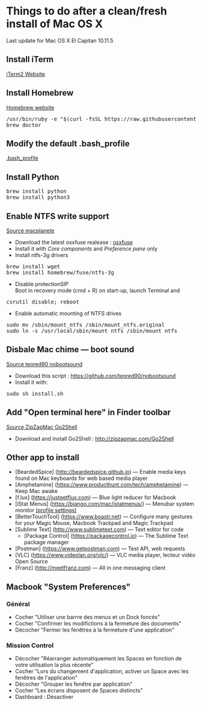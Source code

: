 # Things to do after a clean/fresh install of Mac OS X
Last update for Mac OS X El Capitan 10.11.5

## Install iTerm 
[iTerm2 Website](https://iterm2.com)

## Install Homebrew 
[Homebrew website](https://brew.sh)
<pre>
/usr/bin/ruby -e "$(curl -fsSL https://raw.githubusercontent.com/Homebrew/install/master/install)"
brew doctor
</pre>

## Modify the default .bash_profile
[.bash_profile](https://github.com/SylvainCecchetto/Notes-guides-tutorials-and-other-tips/blob/master/Mac/.bash_profile)

## Install Python
<pre>
brew install python
brew install python3
</pre>

## Enable NTFS write support
[Source macplanete](http://www.macplanete.com/tutoriels/18685/ntfs-el-capitan-activer)
* Download the latest osxfuse realease : [osxfuse](https://github.com/osxfuse/osxfuse/releases)
* Install it with _Core components_ and _Preference pane_ only
* Install ntfs-3g drivers
<pre>
brew install wget
brew install homebrew/fuse/ntfs-3g
</pre>
* Disable protectionSIP  
Boot in recovery mode (cmd + R) on start-up, launch Terminal and
<pre>
csrutil disable; reboot
</pre>
* Enable automatic mounting of NTFS drives
<pre>
sudo mv /sbin/mount_ntfs /sbin/mount_ntfs.original
sudo ln -s /usr/local/sbin/mount_ntfs /sbin/mount_ntfs
</pre>

## Disbale Mac chime — boot sound
[Source teored90 nobootsound](https://github.com/teored90/nobootsound)
* Download this script : https://github.com/teored90/nobootsound
* Install it with:
<pre>
sudo sh install.sh
</pre>

## Add "Open terminal here" in Finder toolbar
[Source ZipZapMac Go2Shell](http://zipzapmac.com/Go2Shell)
* Download and install Go2Shell : http://zipzapmac.com/Go2Shell

## Other app to install
* [BeardedSpice] (http://beardedspice.github.io) — Enable media keys found on Mac keyboards for web based media player
* [Amphetamine] (https://www.producthunt.com/tech/amphetamine) — Keep Mac awake
* [f.lux] (https://justgetflux.com) — Blue light reducer for Macbook
* [iStat Menus] (https://bjango.com/mac/istatmenus/) — Menubar system monitor [(profile settings)](https://github.com/SylvainCecchetto/Notes-guides-tutorials-and-other-tips/blob/master/Mac/iStat_Menus_Settings.ismp)
* [BetterTouchTool] (https://www.boastr.net) — Configure many gestures for your Magic Mouse, Macbook Trackpad and Magic Trackpad
* [Sublime Text] (http://www.sublimetext.com) — Text editor for code
    * [Package Control] (https://packagecontrol.io) — The Sublime Text package manager
* [Postman] (https://www.getpostman.com) — Test API, web requests
* [VLC] (https://www.videolan.org/vlc/) — VLC media player, lecteur vidéo Open Source
* [Franz] (http://meetfranz.com) — All in one messaging client

## Macbook "System Preferences"
### Général
* Cocher "Utiliser une barrre des menus et un Dock foncés"
* Cocher "Confirmer les modifictions à la fermeture des documents"
* Décocher "Fermer les fenêtres à la fermeture d'une application"

### Mission Control
* Décocher "Réarranger automatiquement les Spaces en fonction de votre utilisation la plus récente"
* Cocher "Lors du changement d'application, activer un Space avec les fenêtres de l'application"
* Décocher "Grouper les fenêtre par application"
* Cocher "Les écrans disposent de Spaces distincts"
* Dashboard : Désactiver
